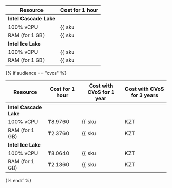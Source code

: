 | Resource       | Cost for 1 hour                                        |
| ----- | ----- |
| **Intel Cascade Lake**                                                  |
| 100% vCPU      | {{ sku|KZT|mdb.cluster.greenplum.v2.cpu.c100|string }} |
| RAM (for 1 GB) | {{ sku|KZT|mdb.cluster.greenplum.v2.ram|string }}      |
| **Intel Ice Lake**                                                      |
| 100% vCPU      | {{ sku|KZT|mdb.cluster.greenplum.v3.cpu.c100|string }} |
| RAM (for 1 GB) | {{ sku|KZT|mdb.cluster.greenplum.v3.ram|string }}      |

{% if audience == "cvos" %}

| Resource       | Cost for 1 hour | Cost with CVoS for 1 year                                              | Cost with CVoS for 3 years |
| -------------- | --------------- | ---------------------------------------------------------------------- | -------------------------- |
| **Intel Cascade Lake** |
| 100% vCPU      | ₸8.9760         | {{ sku|KZT|v1.commitment.y1.mdb.greenplum.cpu.c100.v2|string }} (-29%) | {{ sku|KZT|v1.commitment.y3.mdb.greenplum.cpu.c100.v2|string }} (-45%) |
| RAM (for 1 GB) | ₸2.3760         | {{ sku|KZT|v1.commitment.y1.mdb.greenplum.ram.v2|string }} (-35%)      | {{ sku|KZT|v1.commitment.y3.mdb.greenplum.ram.v2|string }} (-50%) |
| **Intel Ice Lake** |
| 100% vCPU      | ₸8.0640         | {{ sku|KZT|v1.commitment.y1.mdb.greenplum.cpu.c100.v3|string }} (-29%) | {{ sku|KZT|v1.commitment.y3.mdb.greenplum.cpu.c100.v3|string }} (-45%) |
| RAM (for 1 GB) | ₸2.1360         | {{ sku|KZT|v1.commitment.y1.mdb.greenplum.ram.v3|string }} (-35%)      | {{ sku|KZT|v1.commitment.y3.mdb.greenplum.ram.v3|string }} (-50%)      |

{% endif %}